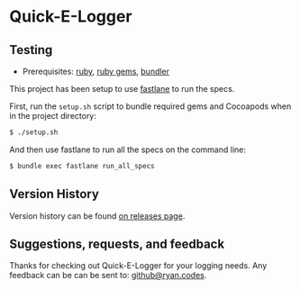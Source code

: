 # Quick-E-Logger

## Testing

* Prerequisites: [ruby](https://github.com/sstephenson/rbenv), [ruby gems](https://rubygems.org/pages/download), [bundler](http://bundler.io)

This project has been setup to use [fastlane](https://fastlane.tools) to run the specs.

First, run the `setup.sh` script to bundle required gems and Cocoapods when in the project directory:

```bash
$ ./setup.sh
```

And then use fastlane to run all the specs on the command line:

```bash
$ bundle exec fastlane run_all_specs
```

## Version History

Version history can be found [on releases page](https://github.com/rbaumbach/Quick-E-Logger/releases).

## Suggestions, requests, and feedback

Thanks for checking out Quick-E-Logger for your logging needs.  Any feedback can be can be sent to: github@ryan.codes.
